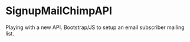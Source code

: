 # SignupMailChimpAPI
Playing with a new API. Bootstrap/JS to setup an email subscriber mailing list. 


